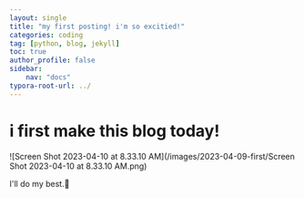 ```yaml
---
layout: single
title: "my first posting! i'm so excitied!"
categories: coding
tag: [python, blog, jekyll]
toc: true
author_profile: false
sidebar:
    nav: "docs"
typora-root-url: ../
---
```


# i first make this blog today!



![Screen Shot 2023-04-10 at 8.33.10 AM](/images/2023-04-09-first/Screen Shot 2023-04-10 at 8.33.10 AM.png)

I'll do my best.🥹

